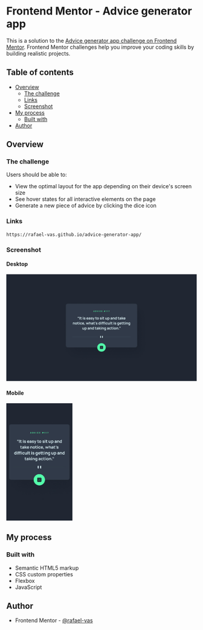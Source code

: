 # Frontend Mentor - Advice generator app

This is a solution to the [Advice generator app challenge on Frontend Mentor](https://www.frontendmentor.io/challenges/advice-generator-app-QdUG-13db). Frontend Mentor challenges help you improve your coding skills by building realistic projects.

## Table of contents

- [Overview](#overview)
  - [The challenge](#the-challenge)
  - [Links](#links)
  - [Screenshot](#screenshot)
- [My process](#my-process)
  - [Built with](#built-with)
- [Author](#author)


## Overview

### The challenge

Users should be able to:

- View the optimal layout for the app depending on their device's screen size
- See hover states for all interactive elements on the page
- Generate a new piece of advice by clicking the dice icon

### Links

```
https://rafael-vas.github.io/advice-generator-app/
```

### Screenshot

#### Desktop

<img src="design/desktop-design.jpg" alt="Desktop Design">

#### Mobile

<img src="design/mobile-design.jpg" alt="Mobile Design" width="175">

## My process

### Built with

- Semantic HTML5 markup
- CSS custom properties
- Flexbox
- JavaScript


## Author

- Frontend Mentor - [@rafael-vas](https://www.frontendmentor.io/profile/rafael-vas)